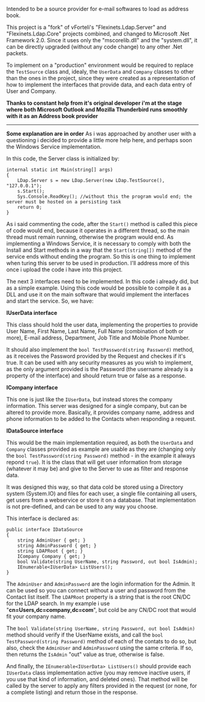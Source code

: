 Intended to be a source provider for e-mail softwares to load as address book.

This project is a "fork" of vForteli's "Flexinets.Ldap.Server" and "Flexinets.Ldap.Core" projects combined, and changed to Microsoft .Net Framework 2.0. Since it uses only the "mscorelib.dll" and the "system.dll", it can be directly upgraded (without any code change) to any other .Net packets.

To implement on a "production" environment would be required to replace the `TestSource` class and, idealy, the `UserData` and `Company` classes to other than the ones in the project, since they were created as a representation of how to implement the interfaces that provide data, and each data entry of User and Company.

**Thanks to constant help from it's original developer i'm at the stage where both Microsoft Outlook and Mozilla Thunderbird runs smoothly with it as an Address book provider**

---

**Some explanation are in order**
As i was approached by another user with a questioning i decided to provide a little more help here, and perhaps soon the Windows Service implementation.

In this code, the Server class is initialized by:
```
internal static int Main(string[] args)
{
    LDap.Server s = new LDap.Server(new LDap.TestSource(), "127.0.0.1");
    s.Start();
    Sys.Console.ReadKey(); //without this the program would end; the server must be hosted on a persisting task
    return 0;
}
```
As i said commenting the code, after the `Start()` method is called this piece of code would end, because it operates in a different thread, so the main thread must remain running, otherwise the program would end. As implementing a Windows Service, it is necessary to comply with both the Install and Start methods in a way that the `Start(string[])` method of the service ends without ending the program. So this is one thing to implement when turing this server to be used in production. I'll address more of this once i upload the code i have into this project.

The next 3 interfaces need to be implemented. In this code i already did, but as a simple example. Using this code would be possible to compile it as a DLL and use it on the main software that would implement the interfaces and start the service. So, we have:

**IUserData interface**

This class should hold the user data, implementing the properties to provide User Name, First Name, Last Name, Full Name (combination of both or more), E-mail address, Department, Job Title and Mobile Phone Number.

It should also implement the `bool TestPassword(string Password)` method, as it receives the Password provided by the Request and checkes if it's true. It can be used with any security measures as you wish to implement, as the only argument provided is the Password (the username already is a property of the interface) and should return true or false as a response.

**ICompany interface**

This one is just like the `IUserData`, but instead stores the company information. This server was designed for a single company, but can be altered to provide more. Basically, it provides company name, address and phone information to be added to the Contacts when responding a request.

**IDataSource interface**

This would be the main implementation required, as both the `UserData` and `Company` classes provided as example are usable as they are (changing only the `bool TestPassword(string Password)` method - in the example it always repond `true`). It is the class that will get user information from storage (whatever it may be) and give to the Server to use as filter and response data.

It was designed this way, so that data cold be stored using a Directory system (System.IO) and files for each user, a single file containing all users, get users from a webservice or store it on a database. That implementation is not pre-defined, and can be used to any way you choose.

This interface is declared as:
```
public interface IDataSource
{
    string AdminUser { get; }
    string AdminPassword { get; }
    string LDAPRoot { get; }
    ICompany Company { get; }
    bool Validate(string UserName, string Password, out bool IsAdmin);
    IEnumerable<IUserData> ListUsers();
}
```
The `AdminUser` and `AdminPassword` are the login information for the Admin. It can be used so you can connect without a user and password from the Contact list itself. The `LDAPRoot` property is a string that is the root CN/DC for the LDAP search. In my example i use "**cn=Users,dc=company,dc=com**", but cold be any CN/DC root that would fit your company name.

The `bool Validate(string UserName, string Password, out bool IsAdmin)` method should verify if the UserName exists, and call the `bool TestPassword(string Password)` method of each of the contats to do so, but also, check the `AdminUser` and `AdminPassword` using the same criteria. If so, then returns the `IsAdmin` "out" value as true, otherwise is false.

And finally, the `IEnumerable<IUserData> ListUsers()` should provide each `IUserData` class implementation active (you may remove inactive users, if you use that kind of information, and deleted ones). That method will be called by the server to apply any filters provided in the request (or none, for a complete listing) and return those in the response.
